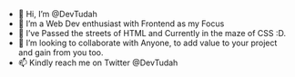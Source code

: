 - 👋 Hi, I’m @DevTudah
- 👀 I’m a Web Dev enthusiast with Frontend as my Focus
- 🌱 I’ve Passed the streets of HTML and Currently in the maze of CSS :D.
- 💞️ I’m looking to collaborate with Anyone, to add value to your project and gain from you too.
- 📫 Kindly reach me on Twitter @DevTudah

<!---
terrystrums/terrystrums is a ✨ special ✨ repository because its `README.md` (this file) appears on your GitHub profile.
You can click the Preview link to take a look at your changes.
--->
